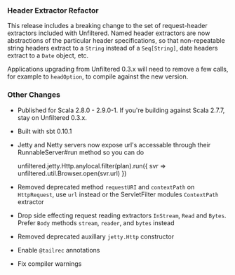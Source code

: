 ### Header Extractor Refactor

This release includes a breaking change to the set of request-header
extractors included with Unfiltered. Named header extractors are now
abstractions of the particular header specifications, so that
non-repeatable string headers extract to a `String` instead of a
`Seq[String]`, date headers extract to a `Date` object, etc.

Applications upgrading from Unfiltered 0.3.x will need to remove a few
calls, for example to `headOption`, to compile against the new version.

### Other Changes

* Published for Scala 2.8.0 - 2.9.0-1. If you're building against
  Scala 2.7.7, stay on Unfiltered 0.3.x.

* Built with sbt 0.10.1

* Jetty and Netty servers now expose url's accessable through their RunnableServer#run method so you can do

    unfiltered.jetty.Http.anylocal.filter(plan).run({ svr =>
        unfiltered.util.Browser.open(svr.url)
    })

* Removed deprecated method `requestURI` and `contextPath` on `HttpRequest`, use `url` instead or the ServletFilter modules `ContextPath` extractor

* Drop side effecting request reading extractors `InStream`, `Read` and `Bytes`. Prefer `Body` methods `stream`, `reader`, and `bytes` instead

* Removed deprecated auxillary `jetty.Http` constructor

* Enable `@tailrec` annotations

* Fix compiler warnings

